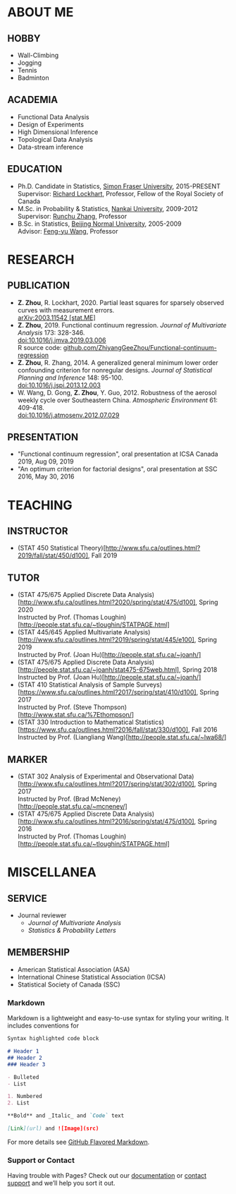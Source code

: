 # ABOUT ME

## HOBBY

- Wall-Climbing
- Jogging
- Tennis
- Badminton

## ACADEMIA

- Functional Data Analysis
- Design of Experiments
- High Dimensional Inference
- Topological Data Analysis
- Data-stream inference

## EDUCATION

- Ph.D. Candidate in Statistics, [Simon Fraser University](http://www.sfu.ca/), 2015-PRESENT  
Supervisor: [Richard Lockhart](http://people.stat.sfu.ca/~lockhart/), Professor, Fellow of the Royal Society of Canada
- M.Sc. in Probability & Statistics, [Nankai University](http://english.nankai.edu.cn/), 2009-2012  
Supervisor: [Runchu Zhang](http://222.30.48.141/~rczhang/), Professor
- B.Sc. in Statistics, [Beijing Normal University](http://english.bnu.edu.cn/), 2005-2009  
Advisor: [Feng-yu Wang](http://www.swansea.ac.uk/staff/science/maths/f.y.wang/), Professor

# RESEARCH

## PUBLICATION

- **Z. Zhou**, R. Lockhart, 2020. Partial least squares for sparsely observed curves with measurement errors.  
[arXiv:2003.11542 [stat.ME]](http://arxiv.org/abs/2003.11542)
- **Z. Zhou**, 2019. Functional continuum regression.
_Journal of Multivariate Analysis_ 173: 328-346.  
[doi:10.1016/j.jmva.2019.03.006](http://dx.doi.org/10.1016/j.jmva.2019.03.006)  
R source code:
[github.com/ZhiyangGeeZhou/Functional-continuum-regression](https://github.com/ZhiyangGeeZhou/Functional-continuum-regression)
- **Z. Zhou**, R. Zhang, 2014. A generalized general minimum lower order confounding criterion for nonregular designs.
_Journal of Statistical Planning and Inference_ 148: 95-100.  
[doi:10.1016/j.jspi.2013.12.003](http://dx.doi.org/10.1016/j.jspi.2013.12.003)
- W. Wang, D. Gong, **Z. Zhou**, Y. Guo, 2012. Robustness of the aerosol weekly cycle over Southeastern China.
_Atmospheric Environment_ 61: 409-418.  
[doi:10.1016/j.atmosenv.2012.07.029](http://dx.doi.org/10.1016/j.atmosenv.2012.07.029)

## PRESENTATION

- "Functional continuum regression", oral presentation at ICSA Canada 2019, Aug 09, 2019
- "An optimum criterion for factorial designs", oral presentation at SSC 2016, May 30, 2016 

# TEACHING

## INSTRUCTOR

- (STAT 450 Statistical Theory)[http://www.sfu.ca/outlines.html?2019/fall/stat/450/d100], Fall 2019

## TUTOR

- (STAT 475/675 Applied Discrete Data Analysis)[http://www.sfu.ca/outlines.html?2020/spring/stat/475/d100],
Spring 2020  
Instructed by Prof. (Thomas Loughin)[http://people.stat.sfu.ca/~tloughin/STATPAGE.html]
- (STAT 445/645 Applied Multivariate Analysis)[http://www.sfu.ca/outlines.html?2019/spring/stat/445/e100],
Spring 2019  
Instructed by Prof. (Joan Hu)[http://people.stat.sfu.ca/~joanh/]
- (STAT 475/675 Applied Discrete Data Analysis)[http://people.stat.sfu.ca/~joanh/stat475-675web.html],
Spring 2018  
Instructed by Prof. (Joan Hu)[http://people.stat.sfu.ca/~joanh/]
- (STAT 410 Statistical Analysis of Sample Surveys)[https://www.sfu.ca/outlines.html?2017/spring/stat/410/d100],
Spring 2017  
Instructed by Prof. (Steve Thompson)[http://www.stat.sfu.ca/%7Ethompson/]
- (STAT 330 Introduction to Mathematical Statistics)[https://www.sfu.ca/outlines.html?2016/fall/stat/330/d100],
Fall 2016  
Instructed by Prof. (Liangliang Wang)[http://people.stat.sfu.ca/~lwa68/]

## MARKER

- (STAT 302 Analysis of Experimental and Observational Data)[http://www.sfu.ca/outlines.html?2017/spring/stat/302/d100], 
Spring 2017  
Instructed by Prof. (Brad McNeney)[http://people.stat.sfu.ca/~mcneney/]
- (STAT 475/675 Applied Discrete Data Analysis)[http://www.sfu.ca/outlines.html?2016/spring/stat/475/d100],
Spring 2016  
Instructed by Prof. (Thomas Loughin)[http://people.stat.sfu.ca/~tloughin/STATPAGE.html]

# MISCELLANEA

## SERVICE

- Journal reviewer
    - _Journal of Multivariate Analysis_
    - _Statistics & Probability Letters_
    
## MEMBERSHIP

- American Statistical Association (ASA)
- International Chinese Statistical Association (ICSA)
- Statistical Society of Canada (SSC)


### Markdown

Markdown is a lightweight and easy-to-use syntax for styling your writing. It includes conventions for

```markdown
Syntax highlighted code block

# Header 1
## Header 2
### Header 3

- Bulleted
- List

1. Numbered
2. List

**Bold** and _Italic_ and `Code` text

[Link](url) and ![Image](src)
```

For more details see [GitHub Flavored Markdown](https://guides.github.com/features/mastering-markdown/).

### Support or Contact

Having trouble with Pages? Check out our [documentation](https://help.github.com/categories/github-pages-basics/) or [contact support](https://github.com/contact) and we’ll help you sort it out.
